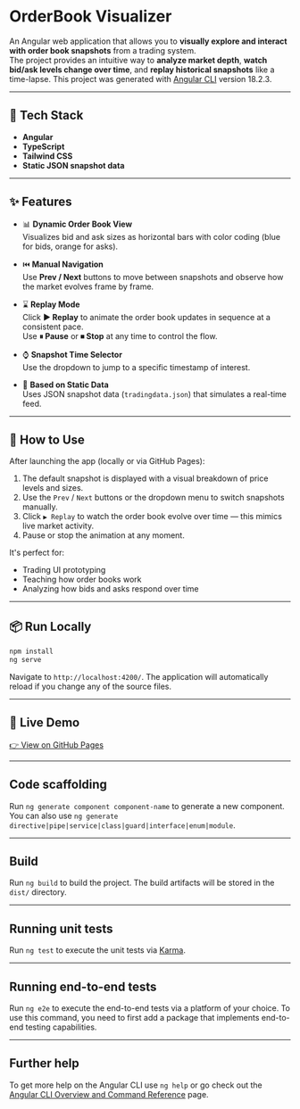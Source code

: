 # OrderBook Visualizer
An Angular web application that allows you to **visually explore and interact with order book snapshots** from a trading system.  
The project provides an intuitive way to **analyze market depth**, **watch bid/ask levels change over time**, and **replay historical snapshots** like a time-lapse.
This project was generated with [Angular CLI](https://github.com/angular/angular-cli) version 18.2.3.

---

## 🧰 Tech Stack

- **Angular**
- **TypeScript**
- **Tailwind CSS**
- **Static JSON snapshot data**

---

## ✨ Features

- 📊 **Dynamic Order Book View**  
  Visualizes bid and ask sizes as horizontal bars with color coding (blue for bids, orange for asks).
  
- ⏮️ **Manual Navigation**  
  Use **Prev / Next** buttons to move between snapshots and observe how the market evolves frame by frame.

- ⌛ **Replay Mode**  
  Click **▶ Replay** to animate the order book updates in sequence at a consistent pace.  
  Use **⏸ Pause** or **⏹ Stop** at any time to control the flow.

- ⌚ **Snapshot Time Selector**  
  Use the dropdown to jump to a specific timestamp of interest.

- 📁 **Based on Static Data**  
  Uses JSON snapshot data (`tradingdata.json`) that simulates a real-time feed.

---

## 🧪 How to Use

After launching the app (locally or via GitHub Pages):

1. The default snapshot is displayed with a visual breakdown of price levels and sizes.
2. Use the `Prev` / `Next` buttons or the dropdown menu to switch snapshots manually.
3. Click `▶ Replay` to watch the order book evolve over time — this mimics live market activity.
4. Pause or stop the animation at any moment.

It's perfect for:
- Trading UI prototyping
- Teaching how order books work
- Analyzing how bids and asks respond over time

---

## 📦 Run Locally
```bash
npm install
ng serve
```
Navigate to `http://localhost:4200/`. The application will automatically reload if you change any of the source files.

---

## 🚀 Live Demo
[👉 View on GitHub Pages](https://lbmrytskv.github.io/order-book/)

---

## Code scaffolding

Run `ng generate component component-name` to generate a new component. You can also use `ng generate directive|pipe|service|class|guard|interface|enum|module`.

---

## Build

Run `ng build` to build the project. The build artifacts will be stored in the `dist/` directory.

---

## Running unit tests

Run `ng test` to execute the unit tests via [Karma](https://karma-runner.github.io).

---

## Running end-to-end tests

Run `ng e2e` to execute the end-to-end tests via a platform of your choice. To use this command, you need to first add a package that implements end-to-end testing capabilities.

---

## Further help

To get more help on the Angular CLI use `ng help` or go check out the [Angular CLI Overview and Command Reference](https://angular.dev/tools/cli) page.
